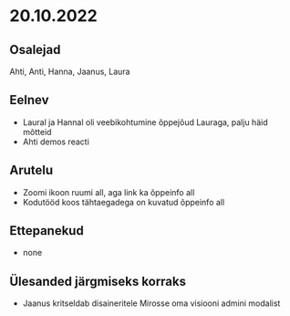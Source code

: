 # 20.10.2022
 
## Osalejad 
Ahti, Anti, Hanna, Jaanus, Laura

## Eelnev
* Laural ja Hannal oli veebikohtumine õppejõud Lauraga, palju häid mõtteid
* Ahti demos reacti

## Arutelu
* Zoomi ikoon ruumi all, aga link ka õppeinfo all
* Kodutööd koos tähtaegadega on kuvatud õppeinfo all

## Ettepanekud
* none

## Ülesanded järgmiseks korraks
* Jaanus kritseldab disaineritele Mirosse oma visiooni admini modalist
